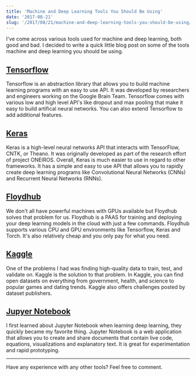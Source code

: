 ```yaml
---
title: 'Machine and Deep Learning Tools You Should Be Using'
date: '2017-08-21'
slug: '/2017/08/21/machine-and-deep-learning-tools-you-should-be-using/'
---
```


I've come across various tools used for machine and deep learning, both good and bad. I decided to write a quick little blog post on some of the tools machine and deep learning you should be using.

## [Tensorflow](https://www.tensorflow.org/)

Tensorflow is an abstraction library that allows you to build machine learning programs with an easy to use API. It was developed by researchers and engineers working on the Google Brain Team. Tensorflow comes with various low and high level API's like dropout and max pooling that make it easy to build artifical neural networks. You can also extend Tensorflow to add additional features.

## [Keras](https://keras.io/)

Keras is a high-level neural networks API that interacts with TensorFlow, CNTK, or Theano. It was originally developed as part of the research effort of project ONEIROS. Overall, Keras is much easier to use in regard to other frameworks. It has a simple and easy to use API that allows you to rapidly create deep learning programs like Convolutional Neural Networks (CNNs) and Recurrent Neural Networks (RNNs).

## [Floydhub](https://www.floydhub.com/)

We don't all have powerful machines with GPUs available but Floydhub solves that problem for us. Floydhub is a PAAS for training and deploying your deep learning models in the cloud with just a few commands. Floydhub supports various CPU and GPU environments like Tensorflow, Keras and Torch. It's also relatively cheap and you only pay for what you need.

## [Kaggle](https://www.kaggle.com/datasets)

One of the problems I had was finding high-quality data to train, test, and validate on. Kaggle is the solution to that problem. In Kaggle, you can find open datasets on everything from government, health, and science to popular games and dating trends. Kaggle also offers challenges posted by dataset publishers.

## [Jupyer Notebook](http://jupyter.org/)

I first learned about Jupyter Notebook when learning deep learning, they quickly became my favorite thing. Jupyter Notebook is a web application that allows you to create and share documents that contain live code, equations, visualizations and explanatory text. It is great for experimentation and rapid prototyping.

---

Have any experience with any other tools? Feel free to comment.
